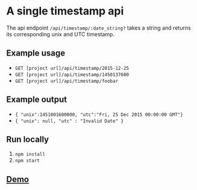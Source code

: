 # A single timestamp api

The api endpoint `/api/timestamp/:date_string?` takes a string and returns its corresponding unix and UTC timestamp.

## Example usage
- `GET [project url]/api/timestamp/2015-12-25`
- `GET [project url]/api/timestamp/1450137600`
- `GET [project url]/api/timestamp/foobar`

## Example output
- `{ "unix":1451001600000, "utc":"Fri, 25 Dec 2015 00:00:00 GMT"}`
- `{ "unix": null, "utc" : "Invalid Date" }`

## Run locally
1. `npm install`
2. `npm start`

## [Demo](https://bouncy-basketball.glitch.me)
